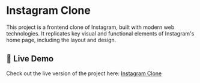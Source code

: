 # Instagram Clone

This project is a frontend clone of Instagram, built with modern web technologies. It replicates key visual and functional elements of Instagram's home page, including the layout and design.

## 🚀 Live Demo

Check out the live version of the project here: [Instagram Clone](https://instagram-clone-ten-snowy.vercel.app/)
